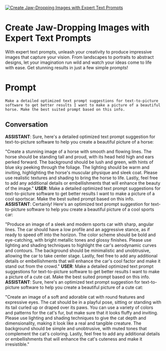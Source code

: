 
[![Create Jaw-Dropping Images with Expert Text Prompts](https://flow-prompt-covers.s3.us-west-1.amazonaws.com/icon/cute/cute_4.png)]()
# Create Jaw-Dropping Images with Expert Text Prompts 
With expert text prompts, unleash your creativity to produce impressive images that capture your vision. From landscapes to portraits to abstract designs, let your imagination run wild and watch your ideas come to life with ease. Get stunning results in just a few simple prompts!

# Prompt

```
Make a detailed optimized text prompt suggestions for text-to-picture software to get better results I want to make a picture of a beautiful horse. Make the best suited prompt based on this info.
```

## Conversation

**ASSISTANT**: Sure, here's a detailed optimized text prompt suggestion for text-to-picture software to help you create a beautiful picture of a horse:



"Create a stunning image of a horse with smooth and flowing lines. The horse should be standing tall and proud, with its head held high and ears perked forward. The background should be lush and green, with hints of blue sky peeking through the foliage. The lighting should be warm and inviting, highlighting the horse's muscular physique and sleek coat. Please use realistic textures and shading to bring the horse to life. Lastly, feel free to add any additional details or embellishments that will enhance the beauty of the image."
**USER**: Make a detailed optimized text prompt suggestions for text-to-picture software to get better results I want to make a picture of a cool sportscar. Make the best suited prompt based on this info.
**ASSISTANT**: Certainly! Here's an optimized text prompt suggestion for text-to-picture software to help you create a beautiful picture of a cool sports car:



"Produce an image of a sleek and modern sports car with sharp, angular lines. The car should have a low profile and an aggressive stance, as if ready to speed off into the horizon. The color scheme should be bold and eye-catching, with bright metallic tones and glossy finishes. Please use lighting and shading techniques to highlight the car's aerodynamic curves and contours. The background should be minimalistic and unobtrusive, allowing the car to take center stage. Lastly, feel free to add any additional details or embellishments that will enhance the car's cool factor and make it stand out from the crowd."
**USER**: Make a detailed optimized text prompt suggestions for text-to-picture software to get better results I want to make a picture of a cute cat. Make the best suited prompt based on this info.
**ASSISTANT**: Sure, here's an optimized text prompt suggestion for text-to-picture software to help you create a beautiful picture of a cute cat:



"Create an image of a soft and adorable cat with round features and expressive eyes. The cat should be in a playful pose, sitting or standing with its tail curled up or draped over its paws. You can use a variety of colors and patterns for the cat's fur, but make sure that it looks fluffy and inviting. Please use lighting and shading techniques to give the cat depth and dimensionality, making it look like a real and tangible creature. The background should be simple and unobtrusive, with muted tones that complement the cat's coloring. Lastly, feel free to add any additional details or embellishments that will enhance the cat's cuteness and make it irresistible."


